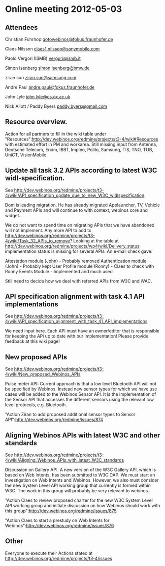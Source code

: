 Online meeting 2012-05-03
=========================

Attendees
---------

Christian Fuhrhop gotowebinos@fokus.fraunhofer.de

Claes Nilsson claes1.nilsson@sonymobile.com

Paolo Vergori (ISMB) vergori@ismb.it

Simon Isenberg simon.isenberg@bmw.de

ziran sun ziran.sun@samsung.com

Andre Paul andre.paul@fokus.fraunhofer.de

John Lyle john.lyle@cs.ox.ac.uk

Nick Allott / Paddy Byers paddy.byers@gmail.com

Resource overview.
------------------

Action for all partners to fill in the wiki table under "Resources":http://dev.webinos.org/redmine/projects/t3-4/wiki#Resources with estimated effort in PM and workarea. Still missing input from Antenna, Deutsche Telecom, Ercim, IBBT, Impleo, Polito, Samsung, TIS, TNO, TUB, UniCT, VisionMobile.

Update all task 3.2 APIs according to latest W3C widl-specification.
--------------------------------------------------------------------

See http://dev.webinos.org/redmine/projects/t3-4/wiki/API_specification_update_due_to_new_W3C_widlspecification.

Dom is leading migration. He has already migrated Applauncher, TV, Vehicle and Payment APIs and will continue to with context, webinos core and widget.

We do not want to spend time on migrating APIs that we have abandoned will not implement. Any more API to add to http://dev.webinos.org/redmine/projects/t3-4/wiki/Task_32_APIs_to_remove? Looking at the table at http://dev.webinos.org/redmine/projects/wp4/wiki/Delivery_status implementation status is missing for several APIs. An e-mail check gave:

Attestation module (John) - Probably removed
Authentication module (John) - Probably kept
User Profile module (Ronny) - Claes to check with Ronny
Events Module - Implemented and much used

Still need to decide how we deal with referred APIs from W3C and WAC.

API specification alignment with task 4.1 API implementations
-------------------------------------------------------------

See http://dev.webinos.org/redmine/projects/t3-4/wiki/API_specification_alignment_with_task_41_API_implementations

We need input here. Each API must have an owner/editor that is responsible for keeping the APi up to date with our implementation! Please provide feedback at this wiki page!

New proposed APIs
-----------------

See http://dev.webinos.org/redmine/projects/t3-4/wiki/New_proposed_Webinos_APIs

Pulse meter API:
Current approach is that a low level Bluetooth API will not be specified by Webinos. Instead new sensor types for which we have use cases will be added to the Webinos Sensor API. It is the implementation of the Sensor API that accesses the different sensors using the relevant low level protocols, e.g. Bluetooth.

"Action Ziran to add proposed additional sensor types to Sensor API":http://dev.webinos.org/redmine/issues/874

Aligning Webinos APIs with latest W3C and other standards
---------------------------------------------------------

See http://dev.webinos.org/redmine/projects/t3-4/wiki/Aligning_Webinos_APIs_with_latest_W3C_standards

Discussion on Gallery API. A new version of the W3C Gallery API, which is based on Web Intents, has been submitted to W3C DAP. We must start an investigation on Web Intents and Webinos. However, we also must consider the new System Level API working group that currently is formed within W3C. The work in this group will probably be very relevant to webinos.

"Action Claes to review proposed charter for the new W3C System Level API working group and initiate discussion on how Webinos should work with this group":http://dev.webinos.org/redmine/issues/875

"Action Claes to start a prestudy on Web Intents for Webinos":http://dev.webinos.org/redmine/issues/876

Other
-----

Everyone to execute their Actions stated at http://dev.webinos.org/redmine/projects/t3-4/issues


